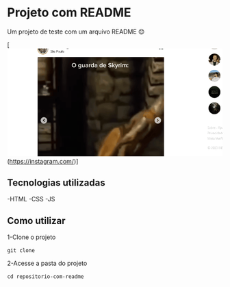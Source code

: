 # Projeto com README
Um projeto de teste com um arquivo README 😊

[<img src="tela.gif" alt="gif da tela inicial do projeto xyz">(https://instagram.com/)]

## Tecnologias utilizadas
-HTML
-CSS
-JS

## Como utilizar

1-Clone o projeto

```
git clone
```

2-Acesse a pasta do projeto

```
cd repositorio-com-readme
```